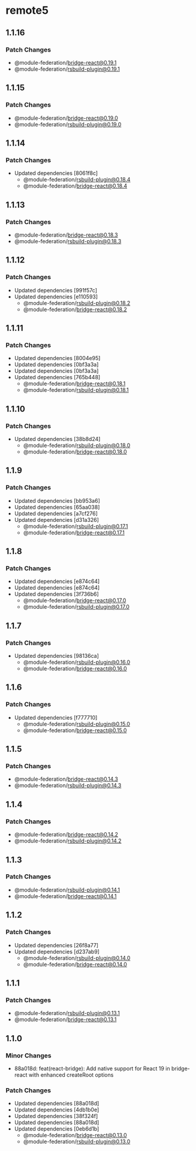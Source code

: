 # remote5

## 1.1.16

### Patch Changes

- @module-federation/bridge-react@0.19.1
- @module-federation/rsbuild-plugin@0.19.1

## 1.1.15

### Patch Changes

- @module-federation/bridge-react@0.19.0
- @module-federation/rsbuild-plugin@0.19.0

## 1.1.14

### Patch Changes

- Updated dependencies [8061f8c]
  - @module-federation/rsbuild-plugin@0.18.4
  - @module-federation/bridge-react@0.18.4

## 1.1.13

### Patch Changes

- @module-federation/bridge-react@0.18.3
- @module-federation/rsbuild-plugin@0.18.3

## 1.1.12

### Patch Changes

- Updated dependencies [991f57c]
- Updated dependencies [e110593]
  - @module-federation/rsbuild-plugin@0.18.2
  - @module-federation/bridge-react@0.18.2

## 1.1.11

### Patch Changes

- Updated dependencies [8004e95]
- Updated dependencies [0bf3a3a]
- Updated dependencies [0bf3a3a]
- Updated dependencies [765b448]
  - @module-federation/bridge-react@0.18.1
  - @module-federation/rsbuild-plugin@0.18.1

## 1.1.10

### Patch Changes

- Updated dependencies [38b8d24]
  - @module-federation/rsbuild-plugin@0.18.0
  - @module-federation/bridge-react@0.18.0

## 1.1.9

### Patch Changes

- Updated dependencies [bb953a6]
- Updated dependencies [65aa038]
- Updated dependencies [a7cf276]
- Updated dependencies [d31a326]
  - @module-federation/rsbuild-plugin@0.17.1
  - @module-federation/bridge-react@0.17.1

## 1.1.8

### Patch Changes

- Updated dependencies [e874c64]
- Updated dependencies [e874c64]
- Updated dependencies [3f736b6]
  - @module-federation/bridge-react@0.17.0
  - @module-federation/rsbuild-plugin@0.17.0

## 1.1.7

### Patch Changes

- Updated dependencies [98136ca]
  - @module-federation/rsbuild-plugin@0.16.0
  - @module-federation/bridge-react@0.16.0

## 1.1.6

### Patch Changes

- Updated dependencies [f777710]
  - @module-federation/rsbuild-plugin@0.15.0
  - @module-federation/bridge-react@0.15.0

## 1.1.5

### Patch Changes

- @module-federation/bridge-react@0.14.3
- @module-federation/rsbuild-plugin@0.14.3

## 1.1.4

### Patch Changes

- @module-federation/bridge-react@0.14.2
- @module-federation/rsbuild-plugin@0.14.2

## 1.1.3

### Patch Changes

- @module-federation/rsbuild-plugin@0.14.1
- @module-federation/bridge-react@0.14.1

## 1.1.2

### Patch Changes

- Updated dependencies [26f8a77]
- Updated dependencies [d237ab9]
  - @module-federation/rsbuild-plugin@0.14.0
  - @module-federation/bridge-react@0.14.0

## 1.1.1

### Patch Changes

- @module-federation/rsbuild-plugin@0.13.1
- @module-federation/bridge-react@0.13.1

## 1.1.0

### Minor Changes

- 88a018d: feat(react-bridge): Add native support for React 19 in bridge-react with enhanced createRoot options

### Patch Changes

- Updated dependencies [88a018d]
- Updated dependencies [4db1b0e]
- Updated dependencies [38f324f]
- Updated dependencies [88a018d]
- Updated dependencies [0eb6d1b]
  - @module-federation/bridge-react@0.13.0
  - @module-federation/rsbuild-plugin@0.13.0
